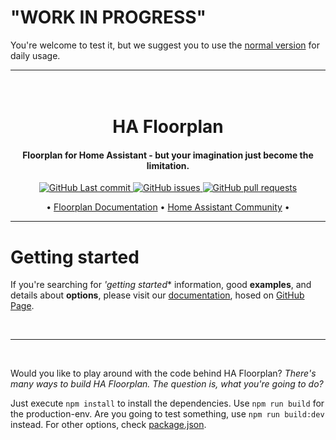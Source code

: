 # "WORK IN PROGRESS"
You're welcome to test it, but we suggest you to use the [normal version](https://github.com/ExperienceLovelace/lovelace-floorplan) for daily usage.

<hr>

<h1 align="center">
  <br>
  HA Floorplan
</h1>


<h4 align="center">Floorplan for Home Assistant - but your imagination just become the limitation. </h4>

<p align="center">
    <a href="https://github.com/ExperienceLovelace/ha-floorplan/commits/master">
    <img src="https://github.com/ExperienceLovelace/ha-floorplan/workflows/Last%20commit/badge.svg?style=flat-square&logo=github&logoColor=white"
         alt="GitHub Last commit">
         </a>
    <a href="https://github.com/ExperienceLovelace/ha-floorplan/issues">
    <img src="https://img.shields.io/github/issues-raw/ExperienceLovelace/ha-floorplan.svg?style=flat-square&logo=github&logoColor=white"
         alt="GitHub issues">
         </a>
    <a href="https://github.com/ExperienceLovelace/ha-floorplan/pulls">
    <img src="https://img.shields.io/github/issues-pr-raw/ExperienceLovelace/ha-floorplan.svg?style=flat-square&logo=github&logoColor=white"
         alt="GitHub pull requests">
         </a>

</p>

<p align="center">
	•
  <a href="https://experiencelovelace.github.io/ha-floorplan/">Floorplan Documentation</a> •
  <a href="https://community.home-assistant.io/t/floorplan-now-available-as-a-lovelace-card/115489">Home Assistant Community</a> •
</p>

<hr>

# 


# Getting started

If you're searching for *'getting started** information, good **examples**, and details about **options**, please visit our [documentation](https://experiencelovelace.github.io/ha-floorplan/), hosed on [GitHub Page](https://experiencelovelace.github.io/ha-floorplan/).

<br>
<hr>
<br>

Would you like to play around with the code behind HA Floorplan? _There's many ways to build HA Floorplan. The question is, what you're going to do?_

Just execute `npm install` to install the dependencies. Use `npm run build` for the production-env. Are you going to test something, use `npm run build:dev` instead. For other options, check [package.json](https://github.com/ExperienceLovelace/ha-floorplan/blob/master/package.json). 
